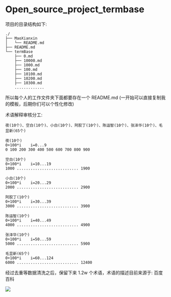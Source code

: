 # Open_source_project_termbase

项目的目录结构如下:

```
./
├── MaoXianxin
│   └── README.md
├── README.md
└── termBase
    ├── 0.md
    ├── 10000.md
    ├── 1000.md
    ├── 100.md
    ├── 10100.md
    ├── 10200.md
    ├── 10300.md
    .............
```

所以每个人的工作文件夹下面都要存在一个 README.md (一开始可以直接复制我的模板，后期你们可以个性化修改)



术语解释审核分工:

```
夜(10个)、空白(10个)、小白(10个)、阿胶丁(10个)、陈运智(10个)、张泽华(10个)、毛显新(65个)

夜(10个)
0+100*i    i=0...9
0 100 200 300 400 500 600 700 800 900

空白(10个)
0+100*i    i=10...19
1000 ........................... 1900

小白(10个)
0+100*i    i=20...29
2000 ........................... 2900

阿胶丁(10个)
0+100*i    i=30...39
3000 ........................... 3900

陈运智(10个)
0+100*i    i=40...49
4000 ........................... 4900

张泽华(10个)
0+100*i    i=50...59
5000 ........................... 5900

毛显新(65个)
0+100*i    i=60...124
6000 ........................... 12400
```





经过去重等数据清洗之后，保留下来 1.2w 个术语，术语的描述目前来源于: 百度百科

![](https://maoxianxin1996.oss-accelerate.aliyuncs.com/ai/20211224135737.png)